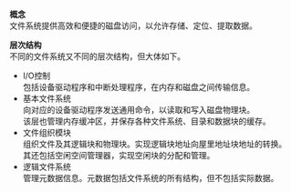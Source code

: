 **概念**  
文件系统提供高效和便捷的磁盘访问，以允许存储、定位、提取数据。  

**层次结构**  
不同的文件系统又不同的层次结构，但大体如下。  
- I/O控制  
包括设备驱动程序和中断处理程序，在内存和磁盘之间传输信息。  
- 基本文件系统  
向对应的设备驱动程序发送通用命令，以读取和写入磁盘物理块。  
该层也管理内存缓冲区，并保存各种文件系统、目录和数据块的缓存。  
- 文件组织模块  
组织文件及其逻辑块和物理块。实现逻辑块地址向屋里地址块地址的转换。  
其还包括空闲空间管理器，实现空闲块的分配和管理。  
- 逻辑文件系统  
管理元数据信息。元数据包括文件系统的所有结构，但不包括实际数据。  




